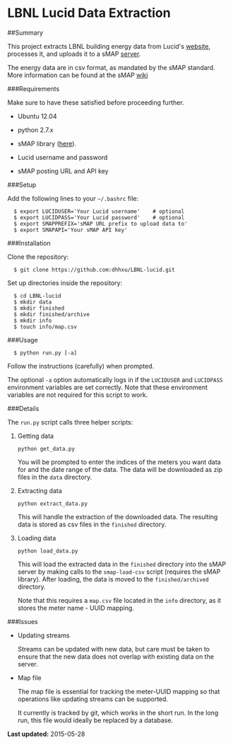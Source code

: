 # LBNL Lucid Data Extraction

##Summary

This project extracts LBNL building energy data from Lucid's
[website](https://www.buildingos.com), processes it, and uploads it to a
sMAP [server](http://laney.lbl.gov:8000).

The energy data are in csv format, as mandated by the sMAP standard. More
information can be found at the sMAP
[wiki](https://github.com/SoftwareDefinedBuildings/smap/wiki)

###Requirements

Make sure to have these satisfied before proceeding further.

* Ubuntu 12.04
* python 2.7.x
* sMAP library ([here](https://github.com/SoftwareDefinedBuildings/smap/wiki/Installation)).

* Lucid username and password
* sMAP posting URL and API key

###Setup

Add the following lines to your `~/.bashrc` file:

      $ export LUCIDUSER='Your Lucid username'    # optional
      $ export LUCIDPASS='Your Lucid password'    # optional
      $ export SMAPPREFIX='sMAP URL prefix to upload data to'
      $ export SMAPAPI='Your sMAP API key'

###Installation

Clone the repository:

      $ git clone https://github.com:dhhxu/LBNL-lucid.git

Set up directories inside the repository:

      $ cd LBNL-lucid
      $ mkdir data
      $ mkdir finished
      $ mkdir finished/archive
      $ mkdir info
      $ touch info/map.csv

###Usage

      $ python run.py [-a]

Follow the instructions (carefully) when prompted.

The optional `-a` option automatically logs in if the `LUCIDUSER` and `LUCIDPASS`
environment variables are set correctly. Note that these environment variables
are not required for this script to work.

###Details

The `run.py` script calls three helper scripts:

1. Getting data

   `python get_data.py`

   You will be prompted to enter the indices of the meters you want data for and
   the date range of the data. The data will be downloaded as zip files in the
   `data` directory.

2. Extracting data

   `python extract_data.py`

   This will handle the extraction of the downloaded data. The resulting data
   is stored as csv files in the `finished` directory.

3. Loading data

   `python load_data.py`

   This will load the extracted data in the `finished` directory into the
   sMAP server by making calls to the `smap-load-csv` script (requires the
   sMAP library). After loading, the data is moved to the `finished/archived`
   directory.

   Note that this requires a `map.csv` file located in the `info` directory, as
   it stores the meter name - UUID mapping.

###Issues

* Updating streams

   Streams can be updated with new data, but care must be taken to ensure
   that the new data does not overlap with existing data on the server.

* Map file

   The map file is essential for tracking the meter-UUID mapping so that
   operations like updating streams can be supported.

   It currently is tracked by git, which works in the short run. In the
   long run, this file would ideally be replaced by a database.

**Last updated:** 2015-05-28

